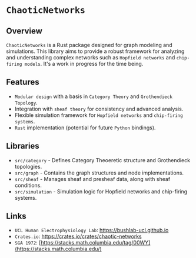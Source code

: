 # `ChaoticNetworks`

## Overview

`ChaoticNetworks` is a Rust package designed for graph modeling and simulations. This library aims to provide a robust framework for analyzing and understanding complex networks such as `Hopfield networks` and `chip-firing models`. It's a work in progress for the time being.

## Features
- `Modular design` with a basis in `Category Theory` and `Grothendieck Topology`.
- Integration with `sheaf theory` for consistency and advanced analysis.
- Flexible simulation framework for `Hopfield networks` and `chip-firing systems`.
- `Rust` implementation (potential for future `Python` bindings).


## Libraries
- `src/category` - Defines Category Theoeretic structure and Grothendieck topologies.
- `src/graph` - Contains the graph structures and node implementations.
- `src/sheaf` - Manages sheaf and presheaf data, along with sheaf conditions.
- `src/simulation` - Simulation logic for Hopfield networks and chip-firing systems.

## Links
- `UCL Human Electrophysiology Lab`: https://bushlab-ucl.github.io
- `Crates.io`: https://crates.io/crates/chaotic-networks
- `SGA 1972`: [https://stacks.math.columbia.edu/tag/00WY](https://stacks.math.columbia.edu/)
